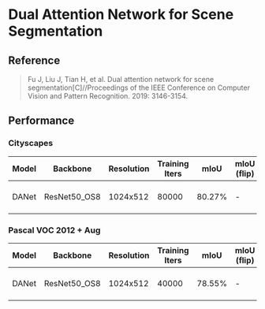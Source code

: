 # Dual Attention Network for Scene Segmentation

## Reference

> Fu J, Liu J, Tian H, et al. Dual attention network for scene segmentation[C]//Proceedings of the IEEE Conference on Computer Vision and Pattern Recognition. 2019: 3146-3154.

## Performance

### Cityscapes

| Model | Backbone | Resolution | Training Iters | mIoU | mIoU (flip) | mIoU (ms+flip) | Links |
|-|-|-|-|-|-|-|-|
|DANet|ResNet50_OS8|1024x512|80000|80.27%|-|-|[model](https://paddleseg.bj.bcebos.com/dygraph/cityscapes/danet_resnet50_os8_cityscapes_1024x512_80k/model.pdparams) \| [log](https://paddleseg.bj.bcebos.com/dygraph/cityscapes/danet_resnet50_os8_cityscapes_1024x512_80k/train.log) \| [vdl](https://paddlepaddle.org.cn/paddle/visualdl/service/app?id=6caecf1222a0cc9124a376284a402cbe)|

### Pascal VOC 2012 + Aug

| Model | Backbone | Resolution | Training Iters | mIoU | mIoU (flip) | mIoU (ms+flip) | Links |
|-|-|-|-|-|-|-|-|
|DANet|ResNet50_OS8|1024x512|40000|78.55%|-|-|[model](https://paddleseg.bj.bcebos.com/dygraph/pascal_voc12/danet_resnet50_os8_voc12aug_512x512_40k/model.pdparams) \| [log](https://paddleseg.bj.bcebos.com/dygraph/pascal_voc12/danet_resnet50_os8_voc12aug_512x512_40k/train.log) \| [vdl](https://paddlepaddle.org.cn/paddle/visualdl/service/app?id=51a403a54302bc81dd5ec0310a6d50ba)|
